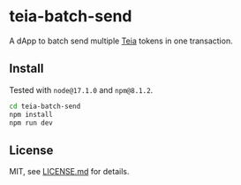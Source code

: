 # teia-batch-send

A dApp to batch send multiple [Teia](http://teia.art/) tokens in one transaction.

## Install

Tested with `node@17.1.0` and `npm@8.1.2`.

```sh
cd teia-batch-send
npm install
npm run dev
```

## License

MIT, see [LICENSE.md](http://github.com/mattdesl/fa2-batch-send/blob/master/LICENSE.md) for details.
